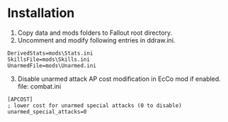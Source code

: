 # Installation

1. Copy data and mods folders to Fallout root directory.
2. Uncomment and modify following entries in ddraw.ini.
```
DerivedStats=mods\Stats.ini
SkillsFile=mods\Skills.ini
UnarmedFile=mods\Unarmed.ini
```
3. Disable unarmed attack AP cost modification in EcCo mod if enabled.
file: combat.ini
```
[APCOST]
; lower cost for unarmed special attacks (0 to disable)
unarmed_special_attacks=0
```

